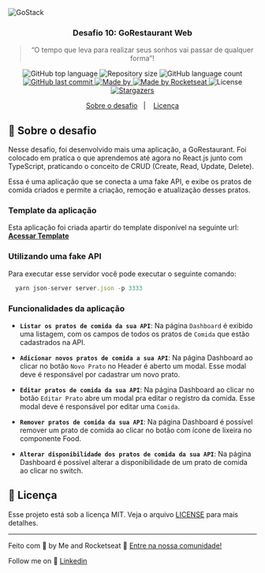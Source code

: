 <img alt="GoStack" src="https://storage.googleapis.com/golden-wind/bootcamp-gostack/header-desafios.png" />

<h3 align="center">
  Desafio 10: GoRestaurant Web
</h3>

<blockquote align="center">“O tempo que leva para realizar seus sonhos vai passar de qualquer forma”!</blockquote>

<p align="center">
  <img alt="GitHub top language" src="https://img.shields.io/github/languages/top/jeisonjha/challenge-10-gostack?color=%FF9000">

  <img alt="Repository size" src="https://img.shields.io/github/repo-size/jeisonjha/challenge-10-gostack?color=%235636D3">

  <img alt="GitHub language count" src="https://img.shields.io/github/languages/count/jeisonjha/challenge-10-gostack?color=%2304D361">

  <a href="https://github.com/jeisonjha/challenge-10-gostack/commits/master">
    <img alt="GitHub last commit" src="https://img.shields.io/github/last-commit/jeisonjha/challenge-10-gostack?color=%235636D3">
  </a>

  <a href="https://www.linkedin.com/in/jeison.azevedo/">
    <img alt="Made by" src="https://img.shields.io/badge/made%20by-Jeison%20Azevedo-orange">
  </a>

  <a href="https://rocketseat.com.br">
    <img alt="Made by Rocketseat" src="https://img.shields.io/badge/made%20by-Rocketseat-%2304D361">
  </a>

  <img alt="License" src="https://img.shields.io/badge/license-MIT-%2304D361">

  <a href="https://github.com/jeisonjha/challenge-10-gostack/stargazers">
    <img alt="Stargazers" src="https://img.shields.io/github/stars/jeisonjha/challenge-10-gostack?style=social">
  </a>
</p>

<p align="center">
  <a href="#rocket-sobre-o-desafio">Sobre o desafio</a>&nbsp;&nbsp;&nbsp;|&nbsp;&nbsp;&nbsp;
  <a href="#memo-licença">Licença</a>
</p>

## :rocket: Sobre o desafio

Nesse desafio, foi desenvolvido mais uma aplicação, a GoRestaurant. Foi colocado em pratica o que aprendemos até agora no React.js junto com TypeScript, praticando o conceito de CRUD (Create, Read, Update, Delete).

Essa é uma aplicação que se conecta a uma fake API, e exibe os pratos de comida criados e permite a criação, remoção e atualização desses pratos.

### Template da aplicação

Esta aplicação foi criada apartir do template disponível na seguinte url: **[Acessar Template](https://github.com/Rocketseat/gostack-template-reactjs-crud)**

### Utilizando uma fake API

Para executar esse servidor você pode executar o seguinte comando:

```js
  yarn json-server server.json -p 3333
```

### Funcionalidades da aplicação


- **`Listar os pratos de comida da sua API`**: Na página `Dashboard` é exibido uma listagem, com os campos de todos os pratos de `Comida` que estão cadastrados na API.

- **`Adicionar novos pratos de comida a sua API`**: Na página Dashboard ao clicar no botão `Novo Prato` no Header é aberto um modal. Esse modal deve é responsável por cadastrar um novo prato.

- **`Editar pratos de comida da sua API`**: Na página Dashboard ao clicar no botão `Editar Prato` abre um modal pra editar o registro da comida. Esse modal deve é responsável por editar uma `Comida`.

- **`Remover pratos de comida da sua API`**: Na página Dashboard é possível remover um prato de comida ao clicar no botão com ícone de lixeira no componente Food.

- **`Alterar disponibilidade dos pratos de comida da sua API`**: Na página Dashboard é possível alterar a disponibilidade de um prato de comida ao clicar no switch.

## :memo: Licença

Esse projeto está sob a licença MIT. Veja o arquivo [LICENSE](LICENSE) para mais detalhes.

---

Feito com 💜 by Me and Rocketseat :wave: [Entre na nossa comunidade!](https://discordapp.com/invite/gCRAFhc)

Follow me on :handshake: [Linkedin](https://www.linkedin.com/in/jeison-azevedo/)
